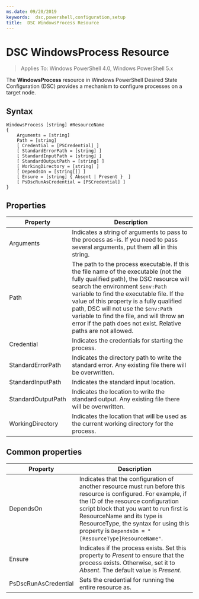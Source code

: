 ```yaml
---
ms.date: 09/20/2019
keywords:  dsc,powershell,configuration,setup
title:  DSC WindowsProcess Resource
---
```

# DSC WindowsProcess Resource

> Applies To: Windows PowerShell 4.0, Windows PowerShell 5.x

The **WindowsProcess** resource in Windows PowerShell Desired State Configuration (DSC) provides a
mechanism to configure processes on a target node.

## Syntax

```MOF
WindowsProcess [string] #ResourceName
{
    Arguments = [string]
    Path = [string]
    [ Credential = [PSCredential] ]
    [ StandardErrorPath = [string] ]
    [ StandardInputPath = [string] ]
    [ StandardOutputPath = [string] ]
    [ WorkingDirectory = [string] ]
    [ DependsOn = [string[]] ]
    [ Ensure = [string] { Absent | Present }  ]
    [ PsDscRunAsCredential = [PSCredential] ]
}
```

## Properties

|Property |Description |
|---|---|
|Arguments |Indicates a string of arguments to pass to the process as-is. If you need to pass several arguments, put them all in this string. |
|Path |The path to the process executable. If this the file name of the executable (not the fully qualified path), the DSC resource will search the environment `$env:Path` variable to find the executable file. If the value of this property is a fully qualified path, DSC will not use the `$env:Path` variable to find the file, and will throw an error if the path does not exist. Relative paths are not allowed. |
|Credential |Indicates the credentials for starting the process. |
|StandardErrorPath |Indicates the directory path to write the standard error. Any existing file there will be overwritten. |
|StandardInputPath |Indicates the standard input location. |
|StandardOutputPath |Indicates the location to write the standard output. Any existing file there will be overwritten. |
|WorkingDirectory |Indicates the location that will be used as the current working directory for the process. |

## Common properties

|Property |Description |
|---|---|
|DependsOn |Indicates that the configuration of another resource must run before this resource is configured. For example, if the ID of the resource configuration script block that you want to run first is ResourceName and its type is ResourceType, the syntax for using this property is `DependsOn = "[ResourceType]ResourceName"`. |
|Ensure |Indicates if the process exists. Set this property to _Present_ to ensure that the process exists. Otherwise, set it to _Absent_. The default value is _Present_. |
|PsDscRunAsCredential |Sets the credential for running the entire resource as. |